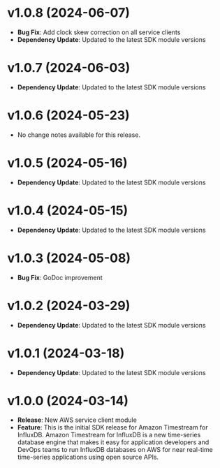 # v1.0.8 (2024-06-07)

* **Bug Fix**: Add clock skew correction on all service clients
* **Dependency Update**: Updated to the latest SDK module versions

# v1.0.7 (2024-06-03)

* **Dependency Update**: Updated to the latest SDK module versions

# v1.0.6 (2024-05-23)

* No change notes available for this release.

# v1.0.5 (2024-05-16)

* **Dependency Update**: Updated to the latest SDK module versions

# v1.0.4 (2024-05-15)

* **Dependency Update**: Updated to the latest SDK module versions

# v1.0.3 (2024-05-08)

* **Bug Fix**: GoDoc improvement

# v1.0.2 (2024-03-29)

* **Dependency Update**: Updated to the latest SDK module versions

# v1.0.1 (2024-03-18)

* **Dependency Update**: Updated to the latest SDK module versions

# v1.0.0 (2024-03-14)

* **Release**: New AWS service client module
* **Feature**: This is the initial SDK release for Amazon Timestream for InfluxDB. Amazon Timestream for InfluxDB is a new time-series database engine that makes it easy for application developers and DevOps teams to run InfluxDB databases on AWS for near real-time time-series applications using open source APIs.

